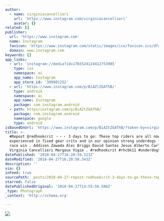 ```yaml
---
author:
  - name: virginiacancellieri
    url: 'https://www.instagram.com/virginiacancellieri'
    avatar: {}
related: []
publisher:
  url: 'https://www.instagram.com'
  name: Instagram
  favicon: 'https://www.instagram.com/static/images/ico/favicon.ico/dfa85bb1fd63.ico'
  domain: www.instagram.com
keywords: []
app_links:
  - url: 'instagram://media?id=1765524124412753985'
    type: ios
    namespace: ai
    app_name: Instagram
    app_store_id: '389801252'
  - url: 'https://www.instagram.com/p/BiAZtZGAThB/'
    type: android
    namespace: ai
    app_name: Instagram
    package: com.instagram.android
  - path: https/instagram.com/p/BiAZtZGAThB/
    package: com.instagram.android
    namespace: google
    type: android
isBasedOnUrl: 'https://www.instagram.com/p/BiAZtZGAThB/?taken-by=virginiacancellieri'
title: >-
  #Repost @redhookcrit ・・・ 3 days to go: These top riders are all now extremely
  experienced in fixed gear crits and in our opinion strong underdogs for the
  race win . Addison Zawada Alec Briggs David Santos Jesus Alberto Carla Nafria
  Virginia Cancellieri Margaux Vigie . #redhookcrit #rhcbk11 #underdogs
datePublished: '2018-04-27T16:20:59.123Z'
dateModified: '2018-04-27T16:20:58.343Z'
description: ''
via: {}
inFeed: true
sourcePath: _posts/2018-04-27-repost-redhookcrit-3-days-to-go-these-top-riders-are.md
starred: false
datePublishedOriginal: '2018-04-27T14:55:56.586Z'
_type: Photograph
_context: 'http://schema.org'

---
```

![](https://imgflo.herokuapp.com/graph/2b2431f8e7ba7b0/6718a9f85e062fad7d21e9de55ad636b/noop.jpg?input=https%3A%2F%2Fscontent-iad3-1.cdninstagram.com%2Fvp%2Ff706cf513e6c1e841f5628464ce1bc5d%2F5B786199%2Ft51.2885-15%2Fe35%2F30855891_195352254417105_3267052996386619392_n.jpg)